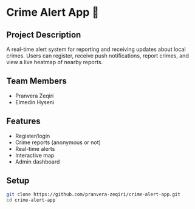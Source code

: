 # Crime Alert App 🚨

## Project Description
A real-time alert system for reporting and receiving updates about local crimes. Users can register, receive push notifications, report crimes, and view a live heatmap of nearby reports.

## Team Members
- Pranvera Zeqiri
- Elmedin Hyseni

## Features
- Register/login
- Crime reports (anonymous or not)
- Real-time alerts
- Interactive map
- Admin dashboard

## Setup
```bash
git clone https://github.com/pranvera-zeqiri/crime-alert-app.git
cd crime-alert-app
